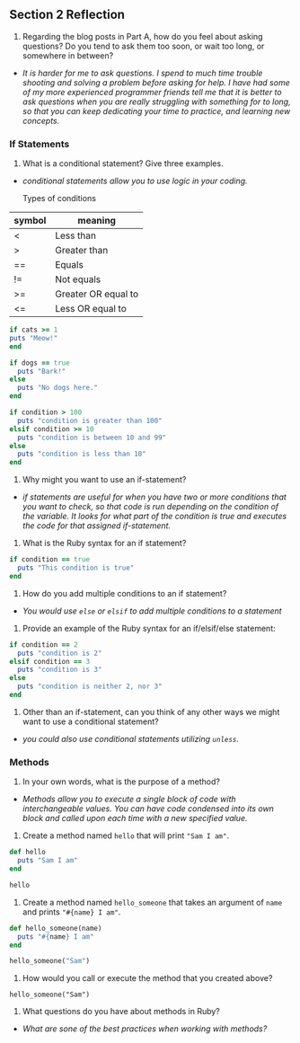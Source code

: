 ## Section 2 Reflection

1. Regarding the blog posts in Part A, how do you feel about asking questions? Do you tend to ask them too soon, or wait too long, or somewhere in between?

* *It is harder for me to ask questions. I spend to much time trouble shooting and solving a problem before
asking for help. I have had some of my more experienced programmer friends tell me that it is better to ask questions when you are really struggling with something for to long, so that you can keep dedicating your time to practice, and learning new concepts.*

### If Statements

1. What is a conditional statement? Give three examples.

* *conditional statements allow you to use logic in your coding.*

  Types of conditions

| symbol | meaning |
|-----|-----------|
| <  | Less than |
| >  | Greater than |
| == | Equals |
| != | Not equals |
| >= | Greater OR equal to |
| <= | Less OR equal to |

  ```ruby
if cats >= 1
  puts "Meow!"
end
  ```
  ```ruby
  if dogs == true
    puts "Bark!"
  else
    puts "No dogs here."
  end
  ```
  ```ruby
  if condition > 100
    puts "condition is greater than 100"
  elsif condition >= 10
    puts "condition is between 10 and 99"
  else
    puts "condition is less than 10"
  end
  ```

1. Why might you want to use an if-statement?

* *if statements are useful for when you have two or more conditions that you want to check, so that
  code is run depending on the condition of the variable. It looks for what part of the condition
  is true and executes the code for that assigned if-statement.*

1. What is the Ruby syntax for an if statement?

```ruby
if condition == true
  puts "This condition is true"
end
```

1. How do you add multiple conditions to an if statement?

* *You would use `else` or `elsif` to add multiple conditions to a statement*

1. Provide an example of the Ruby syntax for an if/elsif/else statement:

```ruby
if condition == 2
  puts "condition is 2"
elsif condition == 3
  puts "condition is 3"
else
  puts "condition is neither 2, nor 3"
end
```

1. Other than an if-statement, can you think of any other ways we might want to use a conditional statement?

 * *you could also use conditional statements utilizing `unless`.*

### Methods

1. In your own words, what is the purpose of a method?

* *Methods allow you to execute a single block of code with interchangeable values. You can have code
condensed into its own block and called upon each time with a new specified value.*

1. Create a method named `hello` that will print `"Sam I am"`.

```ruby
def hello
  puts "Sam I am"
end

hello

```

1. Create a method named `hello_someone` that takes an argument of `name` and prints `"#{name} I am"`.

```ruby
def hello_someone(name)
  puts "#{name} I am"
end

hello_someone("Sam")

```

1. How would you call or execute the method that you created above?

` hello_someone("Sam") `

1. What questions do you have about methods in Ruby?

* *What are sone of the best practices when working with methods?*
